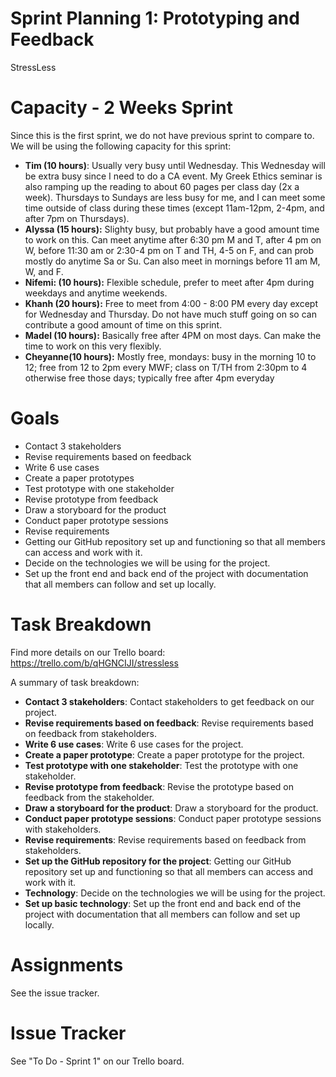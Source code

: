 # Sprint Planning 1: Prototyping and Feedback

StressLess

# Capacity - 2 Weeks Sprint

Since this is the first sprint, we do not have previous sprint to compare to. We will be using the following capacity for this sprint:

- **Tim (10 hours)**: Usually very busy until Wednesday. This Wednesday will be extra busy since I need to do a CA event. My Greek Ethics seminar is also ramping up the reading to about 60 pages per class day (2x a week). Thursdays to Sundays are less busy for me, and I can meet some time outside of class during these times (except 11am-12pm, 2-4pm, and after 7pm on Thursdays).
- **Alyssa (15 hours):** Slighty busy, but probably have a good amount time to work on this.  Can meet anytime after 6:30 pm M and T, after 4 pm on W,  before 11:30 am or 2:30-4 pm on T and TH, 4-5 on F, and can prob mostly do anytime Sa or Su.  Can also meet in mornings before 11 am M, W, and F.
- **Nifemi: (10 hours):** Flexible schedule, prefer to meet after 4pm during weekdays and anytime weekends.
- **Khanh (20 hours):** Free to meet from 4:00 - 8:00 PM every day except for Wednesday and Thursday. Do not have much stuff going on so can contribute a good amount of time on this sprint.
- **Madel (10 hours):** Basically free after 4PM on most days. Can make the time to work on this very flexibly.
- **Cheyanne(10 hours):** Mostly free, mondays: busy in the morning 10 to 12;  free from 12 to 2pm every MWF; class on T/TH from 2:30pm to 4 otherwise free those days; typically free after 4pm everyday

# Goals

- Contact 3 stakeholders
- Revise requirements based on feedback
- Write 6 use cases
- Create a paper prototypes
- Test prototype with one stakeholder
- Revise prototype from feedback
- Draw a storyboard for the product
- Conduct paper prototype sessions
- Revise requirements
- Getting our GitHub repository set up and functioning so that all members can access and work with it.
- Decide on the technologies we will be using for the project.
- Set up the front end and back end of the project with documentation that all members can follow and set up locally.

# Task Breakdown

Find more details on our Trello board:
https://trello.com/b/qHGNCIJI/stressless

A summary of task breakdown:
- **Contact 3 stakeholders**: Contact stakeholders to get feedback on our project.
- **Revise requirements based on feedback**: Revise requirements based on feedback from stakeholders.
- **Write 6 use cases**: Write 6 use cases for the project.
- **Create a paper prototype**: Create a paper prototype for the project.
- **Test prototype with one stakeholder**: Test the prototype with one stakeholder.
- **Revise prototype from feedback**: Revise the prototype based on feedback from the stakeholder.
- **Draw a storyboard for the product**: Draw a storyboard for the product.
- **Conduct paper prototype sessions**: Conduct paper prototype sessions with stakeholders.
- **Revise requirements**: Revise requirements based on feedback from stakeholders.
- **Set up the GitHub repository for the project**: Getting our GitHub repository set up and functioning so that all members can access and work with it.
- **Technology**: Decide on the technologies we will be using for the project.
- **Set up basic technology**: Set up the front end and back end of the project with documentation that all members can follow and set up locally.

# Assignments

See the issue tracker.

# Issue Tracker

See "To Do - Sprint 1" on our Trello board.